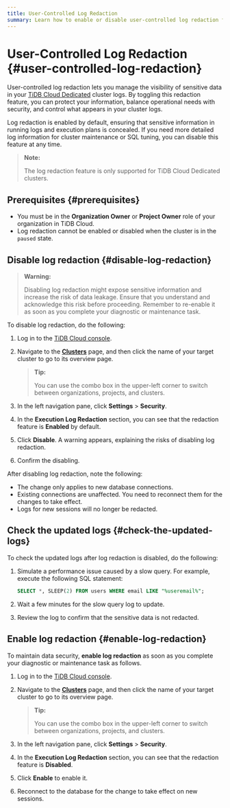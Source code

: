 ```yaml
---
title: User-Controlled Log Redaction
summary: Learn how to enable or disable user-controlled log redaction for TiDB Cloud Dedicated clusters to manage sensitive data visibility in execution logs.
---
```


# User-Controlled Log Redaction {#user-controlled-log-redaction}

User-controlled log redaction lets you manage the visibility of sensitive data in your [TiDB Cloud Dedicated](/tidb-cloud/select-cluster-tier.md#tidb-cloud-dedicated) cluster logs. By toggling this redaction feature, you can protect your information, balance operational needs with security, and control what appears in your cluster logs.

Log redaction is enabled by default, ensuring that sensitive information in running logs and execution plans is concealed. If you need more detailed log information for cluster maintenance or SQL tuning, you can disable this feature at any time.

> **Note:**
>
> The log redaction feature is only supported for TiDB Cloud Dedicated clusters.

## Prerequisites {#prerequisites}

-   You must be in the **Organization Owner** or **Project Owner** role of your organization in TiDB Cloud.
-   Log redaction cannot be enabled or disabled when the cluster is in the `paused` state.

## Disable log redaction {#disable-log-redaction}

> **Warning:**
>
> Disabling log redaction might expose sensitive information and increase the risk of data leakage. Ensure that you understand and acknowledge this risk before proceeding. Remember to re-enable it as soon as you complete your diagnostic or maintenance task.

To disable log redaction, do the following:

1.  Log in to the [TiDB Cloud console](https://tidbcloud.com/).

2.  Navigate to the [**Clusters**](https://tidbcloud.com/project/clusters) page, and then click the name of your target cluster to go to its overview page.

    > **Tip:**
    >
    > You can use the combo box in the upper-left corner to switch between organizations, projects, and clusters.

3.  In the left navigation pane, click **Settings** > **Security**.

4.  In the **Execution Log Redaction** section, you can see that the redaction feature is **Enabled** by default.

5.  Click **Disable**. A warning appears, explaining the risks of disabling log redaction.

6.  Confirm the disabling.

After disabling log redaction, note the following:

-   The change only applies to new database connections.
-   Existing connections are unaffected. You need to reconnect them for the changes to take effect.
-   Logs for new sessions will no longer be redacted.

## Check the updated logs {#check-the-updated-logs}

To check the updated logs after log redaction is disabled, do the following:

1.  Simulate a performance issue caused by a slow query. For example, execute the following SQL statement:

    ```sql
    SELECT *, SLEEP(2) FROM users WHERE email LIKE "%useremail%";
    ```

2.  Wait a few minutes for the slow query log to update.

3.  Review the log to confirm that the sensitive data is not redacted.

## Enable log redaction {#enable-log-redaction}

To maintain data security, **enable log redaction** as soon as you complete your diagnostic or maintenance task as follows.

1.  Log in to the [TiDB Cloud console](https://tidbcloud.com/).

2.  Navigate to the [**Clusters**](https://tidbcloud.com/project/clusters) page, and then click the name of your target cluster to go to its overview page.

    > **Tip:**
    >
    > You can use the combo box in the upper-left corner to switch between organizations, projects, and clusters.

3.  In the left navigation pane, click **Settings** > **Security**.

4.  In the **Execution Log Redaction** section, you can see that the redaction feature is **Disabled**.

5.  Click **Enable** to enable it.

6.  Reconnect to the database for the change to take effect on new sessions.
